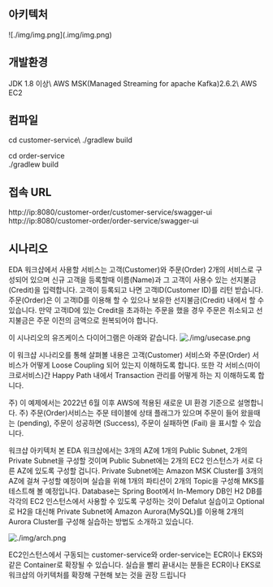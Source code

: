 <h2>아키텍처</h2>
![./img/img.png](.img/img.png)
<h2>개발환경</h2>
JDK 1.8 이상\
AWS MSK(Managed Streaming for apache Kafka)2.6.2\
AWS EC2

<h2>컴파일</h2>
cd customer-service\
./gradlew build

cd order-service\
./gradlew build

<h2>접속 URL</h2>
http://ip:8080/customer-order/customer-service/swagger-ui
http://ip:8080/customer-order/order-service/swagger-ui

<h2>시나리오</h2>
EDA 워크샵에서 사용할 서비스는 고객(Customer)와 주문(Order) 2개의 서비스로 구성되어 있으며 신규 고객을 등록할때 이름(Name)과 그 고객이 사용수 있는 선지불금(Credit)을 입력합니다. 고객이 등록되고 나면 고객ID(Customer ID)를 리턴 받습니다. 주문(Order)은 이 고객ID를 이용해 할 수 있으나 보유한 선지불금(Credit) 내에서 할 수 있습니다. 만약 고객ID에 있는 Credit을 초과하는 주문을 했을 경우 주문은 취소되고 선지불금은 주문 이전의 금액으로 원복되어야 합니다.

이 시나리오의 유즈케이스 다이어그램은 아래와 같습니다.
![./img/usecase.png](.img/usecase.png)


이 워크샵 시나리오를 통해 살펴볼 내용은 고객(Customer) 서비스와 주문(Order) 서비스가 어떻게 Loose Coupling 되어 있는지 이해하도록 합니다. 또한 각 서비스(마이크로서비스)간 Happy Path 내에서 Transaction 관리를 어떻게 하는 지 이해하도록 합니다.

주) 이 예제에서는 2022년 6월 이후 AWS에 적용된 새로운 UI 환경 기준으로 설명합니다.
주) 주문(Order)서비스는 주문 테이블에 상태 플래그가 있으며 주문이 들어 왔을때는 (pending), 주문이 성공하면 (Success), 주문이 실패하면 (Fail) 을 표시할 수 있습니다.


워크샵 아키텍처
본 EDA 워크샵에서는 3개의 AZ에 1개의 Public Subnet, 2개의 Private Subnet을 구성할 것이며 Public Subnet에는 2개의 EC2 인스턴스가 서로 다른 AZ에 있도록 구성할 겁니다.
Private Subnet에는 Amazon MSK Cluster를 3개의 AZ에 걸쳐 구성할 예정이며 실습을 위해 1개의 파티션이 2개의 Topic을 구성해 MKS를 테스트해 볼 예정입니다.
Database는 Spring Boot에서 In-Memory DB인 H2 DB를 각각의 EC2 인스턴스에서 사용할 수 있도록 구성하는 것이 Defalut 실습이고 Optional로 H2을 대신해 Private Subnet에 Amazon Aurora(MySQL)를 이용해 2개의 Aurora Cluster를 구성해 실습하는 방법도 소개하고 있습니다.

![./img/arch.png](.img/arch.png)


EC2인스턴스에서 구동되는 customer-service와 order-service는 ECR이나 EKS와 같은 Container로 확장될 수 있습니다. 실습을 빨리 끝내시는 분들은 ECR이나 EKS로 워크샵의 아키텍처를 확장해 구현해 보는 것을 권장 드립니다

